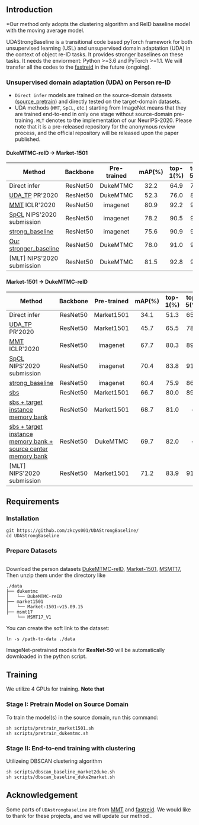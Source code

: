 ## Introduction

*Our method only adopts the clustering algorithm and ReID baseline model with the moving average model.

UDAStrongBaseline is a transitional code based pyTorch framework for both unsupervised learning (USL) 
and unsupervised domain adaptation (UDA) in the context of object re-ID tasks. It provides stronger 
baselines on these tasks. It needs the enviorment: Python >=3.6 and PyTorch >=1.1. We will transfer all the codes to the [fastreid](https://github.com/JDAI-CV/fast-reid) in the future (ongoing).


### Unsupervised domain adaptation (UDA) on Person re-ID

- `Direct infer` models are trained on the source-domain datasets 
([source_pretrain]()) and directly tested on the target-domain datasets.
- UDA methods (`MMT`, `SpCL`, etc.) starting from ImageNet means that they are trained end-to-end 
in only one stage without source-domain pre-training. `MLT` denotes to the implementation of our NeurIPS-2020. 
Please note that it is a pre-released repository for the anonymous review process, and the official 
repository will be released upon the paper published.

#### DukeMTMC-reID -> Market-1501

| Method | Backbone | Pre-trained | mAP(%) | top-1(%) | top-5(%) | top-10(%) | Train time |
| ----- | :------: | :---------: | :----: | :------: | :------: | :-------: | :------: | 
| Direct infer | ResNet50 | DukeMTMC | 32.2 | 64.9 | 78.7 | 83.4 | ~1h | 
| [UDA_TP](https://github.com/open-mmlab/OpenUnReID/) PR'2020| ResNet50 | DukeMTMC | 52.3 | 76.0 | 87.8 | 91.9 | ~2h | 
| [MMT](https://github.com/open-mmlab/OpenUnReID/) ICLR'2020| ResNet50 | imagenet | 80.9 | 92.2 | 97.6 | 98.4 | ~6h |
| [SpCL](https://github.com/open-mmlab/OpenUnReID/) NIPS'2020 submission| ResNet50 | imagenet | 78.2 | 90.5 | 96.6 | 97.8 | ~3h |
| [strong_baseline](https://github.com/open-mmlab/OpenUnReID/) | ResNet50 | imagenet | 75.6 | 90.9 | 96.6 | 97.8 | ~3h | 
| [Our stronger_baseline](https://github.com/JDAI-CV/fast-reid) | ResNet50 | DukeMTMC | 78.0 | 91.0 | 96.4 | 97.7 | ~3h |
| [MLT] NIPS'2020 submission| ResNet50 | DukeMTMC | 81.5| 92.8| 96.8| 97.9 | ~ |

#### Market-1501 -> DukeMTMC-reID

| Method | Backbone | Pre-trained | mAP(%) | top-1(%) | top-5(%) | top-10(%) | Train time |
| ----- | :------: | :---------: | :----: | :------: | :------: | :-------: | :------: | 
| Direct infer | ResNet50 | Market1501 | 34.1 | 51.3 | 65.3 | 71.7 | ~1h | 
| [UDA_TP](https://github.com/open-mmlab/OpenUnReID/) PR'2020| ResNet50 | Market1501 | 45.7 | 65.5 | 78.0 | 81.7 | ~2h |
| [MMT](https://github.com/open-mmlab/OpenUnReID/) ICLR'2020| ResNet50 | imagenet | 67.7 | 80.3 | 89.9 | 92.9 | ~6h |
| [SpCL](https://github.com/open-mmlab/OpenUnReID/) NIPS'2020 submission | ResNet50 | imagenet | 70.4 | 83.8 | 91.2 | 93.4 | ~3h |
| [strong_baseline](https://github.com/open-mmlab/OpenUnReID/) | ResNet50 | imagenet | 60.4 | 75.9 | 86.2 | 89.8 | ~3h |
| [sbs](https://github.com/JDAI-CV/fast-reid) | ResNet50 | Market1501 | 66.7 | 80.0 | 89.2 | 92.2  | ~3h |
| [sbs + target instance memory bank](https://github.com/JDAI-CV/fast-reid) | ResNet50 | Market1501 | 68.7 | 81.0 | - | - | ~3h |
| [sbs + target instance memory bank + source center memory bank](https://github.com/JDAI-CV/fast-reid) | ResNet50 | DukeMTMC | 69.7 | 82.0 | - | - | ~3h |
| [MLT] NIPS'2020 submission| ResNet50 | Market1501 | 71.2 |83.9| 91.5| 93.2| ~ |

## Requirements

### Installation

```shell
git https://github.com/zkcys001/UDAStrongBaseline/
cd UDAStrongBaseline

```

### Prepare Datasets

```shell
```
Download the person datasets [DukeMTMC-reID](https://arxiv.org/abs/1609.01775), [Market-1501](https://drive.google.com/file/d/0B8-rUzbwVRk0c054eEozWG9COHM/view), [MSMT17](https://arxiv.org/abs/1711.08565), Then unzip them under the directory like
```
./data
├── dukemtmc
│   └── DukeMTMC-reID
├── market1501
│   └── Market-1501-v15.09.15
├── msmt17
    └── MSMT17_V1

```

You can create the soft link to the dataset:
```shell
ln -s /path-to-data ./data
```

ImageNet-pretrained models for **ResNet-50** will be automatically downloaded in the python script.


## Training

We utilize 4 GPUs for training. **Note that**


### Stage I: Pretrain Model on Source Domain
To train the model(s) in the source domain, run this command:
```shell
sh scripts/pretrain_market1501.sh
sh scripts/pretrain_dukemtmc.sh
```


### Stage II: End-to-end training with clustering

Utilizeing DBSCAN clustering algorithm

```shell
sh scripts/dbscan_baseline_market2duke.sh
sh scripts/dbscan_baseline_duke2market.sh
```



## Acknowledgement

Some parts of `UDAstrongbaseline` are from [MMT](https://github.com/yxgeee/MMT) 
and [fastreid](https://github.com/JDAI-CV/fast-reid). We would like to thank for these projects, 
and we will update our method .
